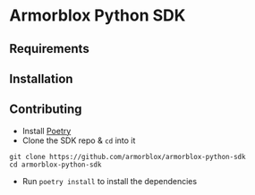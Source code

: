 # Armorblox Python SDK

## Requirements

## Installation

## Contributing

* Install [Poetry](https://python-poetry.org)
* Clone the SDK repo & `cd` into it
```
git clone https://github.com/armorblox/armorblox-python-sdk
cd armorblox-python-sdk
```
* Run `poetry install` to install the dependencies